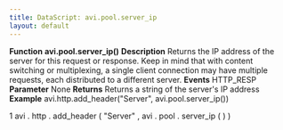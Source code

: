 ```yaml
---
title: DataScript: avi.pool.server_ip
layout: default
---
```

**Function** **avi.pool.server_ip()** **Description** Returns the IP address of the server for this request or response. Keep in mind that with content switching or multiplexing, a single client connection may have multiple requests, each distributed to a different server. **Events** HTTP_RESP **Parameter** None **Returns** Returns a string of the server's IP address **Example** avi.http.add_header("Server", avi.pool.server_ip())

1 avi . http . add_header ( "Server" ,  avi . pool . server_ip ( ) )
